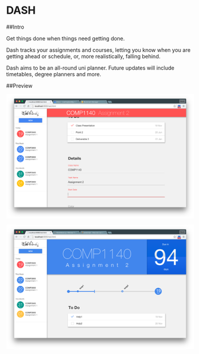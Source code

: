 DASH
====

##Intro
 
Get things done when things need getting done.

Dash tracks your assignments and courses, letting you know when you are getting ahead or schedule, or, more realistically, falling behind.

Dash aims to be an all-round uni planner. Future updates will include timetables, degree planners and more.

##Preview

![Preview1](preview/preview1.png)

![Preview2](preview/preview2.png)
